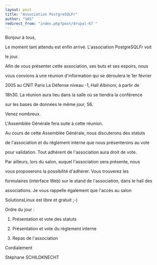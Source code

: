 ```yaml
---
layout: post
title: "Association PostgreSQLFr"
author: "SAS"
redirect_from: "index.php?post/drupal-67 "
---
```




Bonjour à tous,

Le moment tant attendu est enfin arrivé. L'association PostgreSQLFr voit

le jour.

Afin de vous présenter cette association, ses buts et ses espoirs, nous

vous convions à une réunion d'information qui se déroulera le 1er février

2005 au CNIT Paris La Défense niveau -1, Hall Albinoni, à partir de

18h30. La réunion aura lieu dans la salle où se tiendra la conférence

sur les bases de données le même jour, S6.

Venez nombreux.

L'Assemblée Générale fera suite à cette réunion.

Au cours de cette Assemblée Générale, nous discuterons des statuts

de l'association et du règlement interne que nous présenterons au vote

pour validation. Tout adhérent de l'association aura droit de vote.

Par ailleurs, lors du salon, auquel l'association sera présente, nous

vous proposerons la possibilité d'adhérer. Vous trouverez les

formulaires (interface Web) sur le stand de l'association, dans le hall des

associations. Je vous rappelle également que l'accès au salon

SolutionsLinux est libre et gratuit ;-)

Ordre du jour :

1. Présentation et vote des statuts

2. Présentation et vote du règlement interne

3. Repas de l'association

Cordialement

Stéphane SCHILDKNECHT